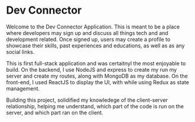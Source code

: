 # Dev Connector

Welcome to the Dev Connector Application. This is meant to be a place where developers may sign up and discuss all things tech and 
and development related. Once signed up, users may create a profile to showcase their skills, past experiences and educations,
as well as as any social links. 

This is first full-stack application and was certaitnyl the most enjoyable to build. On the backend, I use NodeJS and express to create
my run my server and create my routes, along with MongoDB as my database. On the front-end, I used ReactJS to display the UI, with 
while using Redux as state management. 

Building this project, solidified my knowledege of the client-server relationship, helping me understand, which part of the code is run 
on the server, and which part ran on the client. 

